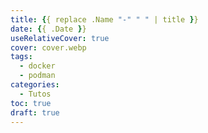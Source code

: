 ```yaml
---
title: {{ replace .Name "-" " " | title }}
date: {{ .Date }}
useRelativeCover: true
cover: cover.webp
tags:
  - docker
  - podman
categories:
  - Tutos
toc: true
draft: true
---
```


